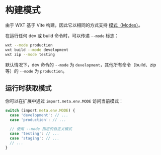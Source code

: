 # 构建模式

由于 WXT 基于 Vite 构建，因此它以相同的方式支持 [模式（Modes）](https://vite.dev/guide/env-and-mode.html#modes)。

在运行任何 dev 或 build 命令时，可以传递 `--mode` 标志：

```sh
wxt --mode production
wxt build --mode development
wxt zip --mode testing
```

默认情况下，dev 命令的 `--mode` 为 `development`，其他所有命令（build、zip 等）的 `--mode` 为 `production`。

## 运行时获取模式

你可以在扩展中通过 `import.meta.env.MODE` 访问当前模式：

```ts
switch (import.meta.env.MODE) {
  case 'development': // ...
  case 'production': // ...

  // 使用 --mode 指定的自定义模式
  case 'testing': // ...
  case 'staging': // ...
  // ...
}
```
